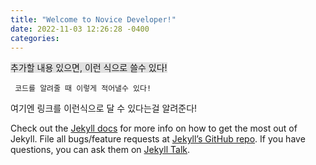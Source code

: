 ```yaml
---
title: "Welcome to Novice Developer!"
date: 2022-11-03 12:26:28 -0400
categories: 
---
```

<span style="background-color: #e1e1e1">추가할 내용 있으면, 이런 식으로 쓸수 있다!</span>  



​```
코드를 알려줄 때
이렇게 적어낼수 있다!
​```

여기엔 링크를 이런식으로 달 수 있다는걸 알려준다!

Check out the [Jekyll docs][jekyll-docs] for more info on how to get the most out of Jekyll. File all bugs/feature requests at [Jekyll’s GitHub repo][jekyll-gh]. If you have questions, you can ask them on [Jekyll Talk][jekyll-talk].

[jekyll-docs]: https://jekyllrb.com/docs/home
[jekyll-gh]:   https://github.com/jekyll/jekyll
[jekyll-talk]: https://talk.jekyllrb.com/


